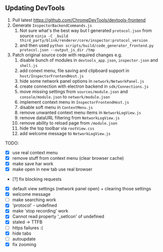 ## Updating DevTools

1. Pull latest https://github.com/ChromeDevTools/devtools-frontend
1. Generate `InspectorBackendCommands.js`
    1. Not sure what's the best way but I generated `protocol.json` from source `ninja -C _build third_party/blink/renderer/core/inspector:protocol_version`
    1. and then used `python scripts/build/code_generator_frontend.py protocol.json --output_js_dir /tmp`
1. Patch original source code with required changes e.g.
    1. disable bunch of modules in `devtools_app.json`, `inspector.json` and `shell.js`
    1. add conext menu, file saving and clipboard support in `host/InspectorFrontendHost.js`
    1. hide some network panel options in `network/NetworkPanel.js`
    1. create connection with electron backend in `sdk/Connections.js`
    1. move missing settings from `sources/module.json` and `console/module.json` to `network/module.json` 
    1. implement context menu in `InspectorFrontendHost.js`
    1. disable soft menu in `ContextMenu.js`
    1. remove unwanted context menu items in `NetworkLogView.js`
    1. remove dataURL filtering from `NetworkLogView.js`
    1. remove ability to reload page from `/module.json`
    1. hide the top toolbar via `rootView.css`
    1. add welcome message to `NetworkLogView.js`

TODO:
- [x] use real context menu
- [x] remove stuff from context menu (clear browser cache)
- [x] make save har work
- [x] make open in new tab use real browser
- [?] fix blocking requests
- [x] default view settings (network panel open) + clearing those settings
- [x] welcome message
- [ ] make searching work
- [x] 'protocol' - undefined
- [x] make 'stop recording' work
- [x] Cannot read property '_setIcon' of undefined
- [x] staled -> TTFB
- [ ] https failures :(
- [x] hide tabs
- [ ] autoupdate
- [x] fix zooming
